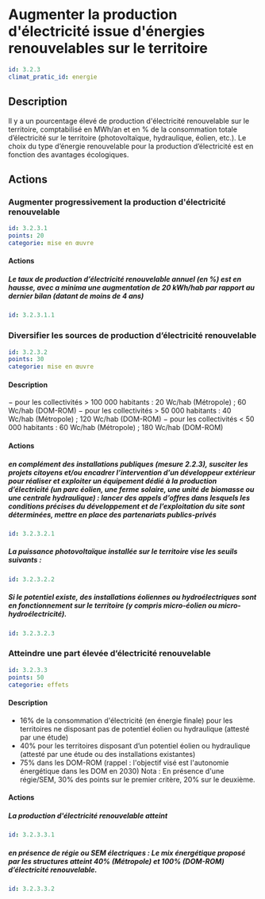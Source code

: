 # Augmenter la production d'électricité issue d'énergies renouvelables sur le territoire
```yaml
id: 3.2.3
climat_pratic_id: energie
```
## Description
Il y a un pourcentage élevé de production d'électricité renouvelable sur le territoire, comptabilisé en MWh/an et en % de la consommation totale d’électricité sur le territoire (photovoltaïque, hydraulique, éolien, etc.). Le choix du type d’énergie renouvelable pour la production d’électricité est  en fonction des avantages écologiques.


## Actions
### Augmenter progressivement la production d'électricité renouvelable
```yaml
id: 3.2.3.1
points: 20
categorie: mise en œuvre
```
#### Actions
##### Le taux de production d’électricité renouvelable annuel (en %) est en hausse, avec a minima une augmentation de 20 kWh/hab par rapport au dernier bilan (datant de moins de 4 ans)
```yaml
id: 3.2.3.1.1
```


### Diversifier les sources de production d’électricité renouvelable
```yaml
id: 3.2.3.2
points: 30
categorie: mise en œuvre
```
#### Description
− pour les collectivités > 100 000 habitants : 20 Wc/hab (Métropole) ; 60 Wc/hab (DOM-ROM)
− pour les collectivités > 50 000 habitants : 40 Wc/hab (Métropole) ; 120 Wc/hab (DOM-ROM)
− pour les collectivités < 50 000 habitants : 60 Wc/hab (Métropole) ; 180 Wc/hab (DOM-ROM)

#### Actions
##### en complément des installations publiques (mesure 2.2.3), susciter les projets citoyens et/ou encadrer l’intervention d’un développeur extérieur pour réaliser et exploiter un équipement dédié à la production d’électricité (un parc éolien, une ferme solaire, une unité de biomasse ou une centrale hydraulique) : lancer des appels d’offres dans lesquels les conditions précises du développement et de l’exploitation du site sont déterminées, mettre en place des partenariats publics-privés
```yaml
id: 3.2.3.2.1
```

##### La puissance photovoltaïque installée sur le territoire vise les seuils suivants :
```yaml
id: 3.2.3.2.2
```

##### Si le potentiel existe, des installations éoliennes ou hydroélectriques sont en fonctionnement sur le territoire (y compris micro-éolien ou micro-hydroélectricité).
```yaml
id: 3.2.3.2.3
```


### Atteindre une part élevée d’électricité renouvelable
```yaml
id: 3.2.3.3
points: 50
categorie: effets
```
#### Description
* 16% de la consommation d'électricité (en énergie finale) pour les territoires ne disposant pas de potentiel éolien ou hydraulique (attesté par une étude)
* 40% pour les territoires disposant d’un potentiel éolien ou hydraulique (attesté par une étude ou des installations existantes)
* 75% dans les DOM-ROM (rappel : l'objectif visé est l'autonomie énergétique dans les DOM en 2030)
Nota : En présence d'une régie/SEM, 30% des points sur le premier critère, 20% sur le deuxième.

#### Actions
##### La production d'électricité renouvelable atteint
```yaml
id: 3.2.3.3.1
```

##### en présence de régie ou SEM électriques : Le mix énergétique proposé par les structures atteint 40% (Métropole) et 100% (DOM-ROM) d’électricité renouvelable.
```yaml
id: 3.2.3.3.2
```


